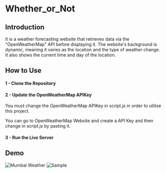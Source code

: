 # Whether_or_Not
## Introduction
It is a weather forecasting website that retrieves data via the "OpenWeatherMap" API before displaying it. The website's background is dynamic, meaning it varies as the location and the type of weather change. It also shows the current time and day of the location.

## How to Use
#### 1 - Clone the Repository
#### 2 - Update the OpenWeatherMap APIKey
You must change the OpenWeatherMap APIKey in script.js in order to utilise this project.

You can go to OpenWeatherMap Website and create a API Key and then change in script.js by pasting it.
#### 3 - Run the Live Server

## Demo
![Mumbai Weather](![image](https://github.com/Sanchit71/Whether_or_Not/assets/102990660/c268aa53-6f92-4866-8769-f2924025e036))
![Sample](![image](https://github.com/Sanchit71/Whether_or_Not/assets/102990660/423fe692-9729-4c4d-99d7-dcb9a3018505))
